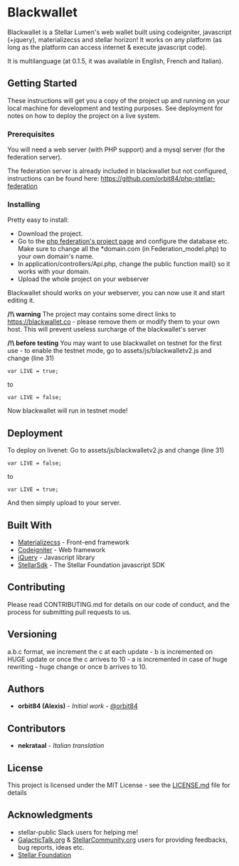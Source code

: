 # Blackwallet

Blackwallet is a Stellar Lumen's web wallet built using codeigniter, javascript (+jquery), materializecss and stellar horizon! It works 
on any platform (as long as the platform can access internet & execute javascript code).

It is multilanguage (at 0.1.5, it was available in English, French and Italian).

## Getting Started

These instructions will get you a copy of the project up and running on your local machine for development and testing purposes. See deployment for notes on how to deploy the project on a live system.

### Prerequisites

You will need a web server (with PHP support) and a mysql server (for the federation server).

The federation server is already included in blackwallet but not configured, instructions can be found here: https://github.com/orbit84/php-stellar-federation


### Installing

Pretty easy to install:
- Download the project.
- Go to the [php federation's project page](https://github.com/orbit84/php-stellar-federation) and configure the database etc. Make sure to change all the \*domain.com (in Federation_model.php) to your own domain's name.
- In application/controllers/Api.php, change the public function mail() so it works with your domain.
- Upload the whole project on your webserver

Blackwallet should works on your webserver, you can now use it and start editing it.

**/!\ warning**
The project may contains some direct links to https://blackwallet.co - please remove them or modify them to your own host. This will prevent useless surcharge of the blackwallet's server

**/!\ before testing**
You may want to use blackwallet on testnet for the first use - to enable the testnet mode, go to assets/js/blackwalletv2.js and change (line 31)

```
var LIVE = true;
```

to

```
var LIVE = false;
```

Now blackwallet will run in testnet mode!


## Deployment

To deploy on livenet:
Go to assets/js/blackwalletv2.js and change (line 31)

```
var LIVE = false;
```

to

```
var LIVE = true;
```

And then simply upload to your server.


## Built With

* [Materializecss](http://materializecss.com/) - Front-end framework
* [Codeigniter](https://www.codeigniter.com/) - Web framework
* [jQuery](https://jquery.com/) - Javascript library
* [StellarSdk](https://github.com/stellar/js-stellar-sdk) - The Stellar Foundation javascript SDK


## Contributing

Please read CONTRIBUTING.md for details on our code of conduct, and the process for submitting pull requests to us.

## Versioning

a.b.c format, we increment the c at each update - b is incremented on HUGE update or once the c arrives to 10 - a is incremented in case of huge rewriting - huge change or once b arrives to 10.


## Authors

* **orbit84 (Alexis)** - *Initial work* - [@orbit84](https://github.com/orbit84)

## Contributors

* **nekrataal** - *Italian translation*

## License

This project is licensed under the MIT License - see the [LICENSE.md](LICENSE.md) file for details

## Acknowledgments

* stellar-public Slack users for helping me! 
* [GalacticTalk.org](http://galactictalk.org/) & [StellarCommunity.org](http://stellarcommunity.org/) users for providing feedbacks, bug reports, ideas etc.
* [Stellar Foundation](https://stellar.org)
